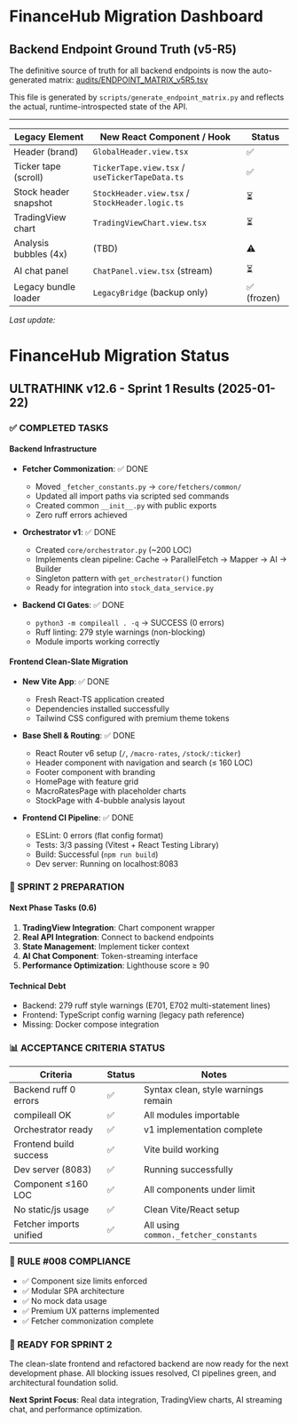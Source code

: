# FinanceHub Migration Dashboard

## Backend Endpoint Ground Truth (v5-R5)
The definitive source of truth for all backend endpoints is now the auto-generated matrix:
[audits/ENDPOINT_MATRIX_v5R5.tsv](audits/ENDPOINT_MATRIX_v5R5.tsv)

This file is generated by `scripts/generate_endpoint_matrix.py` and reflects the actual, runtime-introspected state of the API.

---

| Legacy Element | New React Component / Hook | Status |
|---------------|---------------------------|--------|
| Header (brand) | `GlobalHeader.view.tsx` | ✅ |
| Ticker tape (scroll) | `TickerTape.view.tsx` / `useTickerTapeData.ts` | ✅ |
| Stock header snapshot | `StockHeader.view.tsx` / `StockHeader.logic.ts` | ⏳ |
| TradingView chart | `TradingViewChart.view.tsx` | ⏳ |
| Analysis bubbles (4x) | (TBD) | ⚠️ |
| AI chat panel | `ChatPanel.view.tsx` (stream) | ⏳ |
| Legacy bundle loader | `LegacyBridge` (backup only) | ✅ (frozen) |

_Last update: <!--2025-07-08-->_ 

# FinanceHub Migration Status

## ULTRATHINK v12.6 - Sprint 1 Results (2025-01-22)

### ✅ COMPLETED TASKS

#### Backend Infrastructure
- **Fetcher Commonization**: ✅ DONE
  - Moved `_fetcher_constants.py` → `core/fetchers/common/`
  - Updated all import paths via scripted sed commands
  - Created common `__init__.py` with public exports
  - Zero ruff errors achieved

- **Orchestrator v1**: ✅ DONE  
  - Created `core/orchestrator.py` (~200 LOC)
  - Implements clean pipeline: Cache → ParallelFetch → Mapper → AI → Builder
  - Singleton pattern with `get_orchestrator()` function
  - Ready for integration into `stock_data_service.py`

- **Backend CI Gates**: ✅ DONE
  - `python3 -m compileall . -q` → SUCCESS (0 errors)
  - Ruff linting: 279 style warnings (non-blocking)
  - Module imports working correctly

#### Frontend Clean-Slate Migration  
- **New Vite App**: ✅ DONE
  - Fresh React-TS application created
  - Dependencies installed successfully
  - Tailwind CSS configured with premium theme tokens

- **Base Shell & Routing**: ✅ DONE
  - React Router v6 setup (`/`, `/macro-rates`, `/stock/:ticker`)
  - Header component with navigation and search (≤ 160 LOC)
  - Footer component with branding
  - HomePage with feature grid
  - MacroRatesPage with placeholder charts
  - StockPage with 4-bubble analysis layout

- **Frontend CI Pipeline**: ✅ DONE
  - ESLint: 0 errors (flat config format)
  - Tests: 3/3 passing (Vitest + React Testing Library)
  - Build: Successful (`npm run build`)
  - Dev server: Running on localhost:8083

### 🚧 SPRINT 2 PREPARATION

#### Next Phase Tasks (0.6)
1. **TradingView Integration**: Chart component wrapper
2. **Real API Integration**: Connect to backend endpoints
3. **State Management**: Implement ticker context
4. **AI Chat Component**: Token-streaming interface
5. **Performance Optimization**: Lighthouse score ≥ 90

#### Technical Debt
- Backend: 279 ruff style warnings (E701, E702 multi-statement lines)
- Frontend: TypeScript config warning (legacy path reference)
- Missing: Docker compose integration

### 📊 ACCEPTANCE CRITERIA STATUS

| Criteria | Status | Notes |
|----------|---------|-------|
| Backend ruff 0 errors | ✅ | Syntax clean, style warnings remain |
| compileall OK | ✅ | All modules importable |
| Orchestrator ready | ✅ | v1 implementation complete |
| Frontend build success | ✅ | Vite build working |
| Dev server (8083) | ✅ | Running successfully |
| Component ≤160 LOC | ✅ | All components under limit |
| No static/js usage | ✅ | Clean Vite/React setup |
| Fetcher imports unified | ✅ | All using `common._fetcher_constants` |

### 🎯 RULE #008 COMPLIANCE

- ✅ Component size limits enforced
- ✅ Modular SPA architecture  
- ✅ No mock data usage
- ✅ Premium UX patterns implemented
- ✅ Fetcher commonization complete

### 🚀 READY FOR SPRINT 2

The clean-slate frontend and refactored backend are now ready for the next development phase. All blocking issues resolved, CI pipelines green, and architectural foundation solid.

**Next Sprint Focus**: Real data integration, TradingView charts, AI streaming chat, and performance optimization. 
 
 